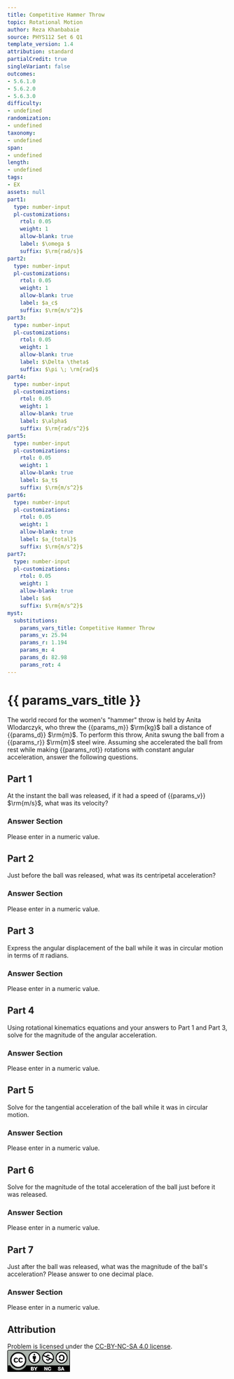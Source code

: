 ```yaml
---
title: Competitive Hammer Throw
topic: Rotational Motion
author: Reza Khanbabaie
source: PHYS112 Set 6 Q1
template_version: 1.4
attribution: standard
partialCredit: true
singleVariant: false
outcomes:
- 5.6.1.0
- 5.6.2.0
- 5.6.3.0
difficulty:
- undefined
randomization:
- undefined
taxonomy:
- undefined
span:
- undefined
length:
- undefined
tags:
- EX
assets: null
part1:
  type: number-input
  pl-customizations:
    rtol: 0.05
    weight: 1
    allow-blank: true
    label: $\omega $
    suffix: $\rm{rad/s}$
part2:
  type: number-input
  pl-customizations:
    rtol: 0.05
    weight: 1
    allow-blank: true
    label: $a_c$
    suffix: $\rm{m/s^2}$
part3:
  type: number-input
  pl-customizations:
    rtol: 0.05
    weight: 1
    allow-blank: true
    label: $\Delta \theta$
    suffix: $\pi \; \rm{rad}$
part4:
  type: number-input
  pl-customizations:
    rtol: 0.05
    weight: 1
    allow-blank: true
    label: $\alpha$
    suffix: $\rm{rad/s^2}$
part5:
  type: number-input
  pl-customizations:
    rtol: 0.05
    weight: 1
    allow-blank: true
    label: $a_t$
    suffix: $\rm{m/s^2}$
part6:
  type: number-input
  pl-customizations:
    rtol: 0.05
    weight: 1
    allow-blank: true
    label: $a_{total}$
    suffix: $\rm{m/s^2}$
part7:
  type: number-input
  pl-customizations:
    rtol: 0.05
    weight: 1
    allow-blank: true
    label: $a$
    suffix: $\rm{m/s^2}$
myst:
  substitutions:
    params_vars_title: Competitive Hammer Throw
    params_v: 25.94
    params_r: 1.194
    params_m: 4
    params_d: 82.98
    params_rot: 4
---
```

# {{ params_vars_title }}
The world record for the women's "hammer" throw is held by Anita Wlodarczyk, who threw the {{params_m}} $\rm{kg}$ ball a distance of {{params_d}} $\rm{m}$. To perform this throw, Anita swung the ball from a {{params_r}} $\rm{m}$ steel wire. Assuming she accelerated the ball from rest while making {{params_rot}} rotations with constant angular acceleration, answer the following questions.

## Part 1

At the instant the ball was released, if it had a speed of {{params_v}} $\rm{m/s}$, what was its velocity?

### Answer Section

Please enter in a numeric value.

## Part 2

Just before the ball was released, what was its centripetal acceleration?

### Answer Section

Please enter in a numeric value.

## Part 3

Express the angular displacement of the ball while it was in circular motion in terms of $\pi$ radians.

### Answer Section

Please enter in a numeric value.

## Part 4

Using rotational kinematics equations and your answers to Part 1 and Part 3, solve for the magnitude of the angular acceleration.

### Answer Section

Please enter in a numeric value.

## Part 5

Solve for the tangential acceleration of the ball while it was in circular motion.

### Answer Section

Please enter in a numeric value.

## Part 6

Solve for the magnitude of the total acceleration of the ball just before it was released.

### Answer Section

Please enter in a numeric value.

## Part 7

Just after the ball was released, what was the magnitude of the ball's acceleration? Please answer to one decimal place.

### Answer Section

Please enter in a numeric value.

## Attribution

Problem is licensed under the [CC-BY-NC-SA 4.0 license](https://creativecommons.org/licenses/by-nc-sa/4.0/).<br> ![The Creative Commons 4.0 license requiring attribution-BY, non-commercial-NC, and share-alike-SA license.](https://raw.githubusercontent.com/firasm/bits/master/by-nc-sa.png)